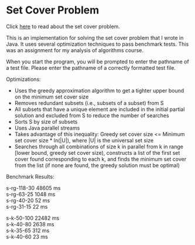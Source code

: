 # Set Cover Problem

Click [here](https://en.wikipedia.org/wiki/Set_cover_problem) to read about the set cover problem.

This is an implementation for solving the set cover problem that I wrote in Java. It uses several optimization techniques to pass benchmark tests. This was an assignment for my analysis of algorithms course.

When you start the program, you will be prompted to enter the pathname of a test file. Please enter the pathname of a correctly formatted test file.

Optimizations:
- Uses the greedy approximation algorithm to get a tighter upper bound on the minimum set cover size
- Removes redundant subsets (i.e., subsets of a subset) from S
- All subsets that have a unique element are included in the initial partial solution and excluded from S to reduce the number of searches
- Sorts S by size of subsets
- Uses Java parallel streams
- Takes advantage of this inequality: Greedy set cover size <= Minimum set cover size * ln(|U|), where |U| is the universal set size
- Searches through all combinations of size k in parallel from k in range [lower bound, greedy set cover size), constructs a list of the first set cover found corresponding to each k, and finds the minimum set cover from the list (if none are found, the greedy solution must be optimal)

Benchmark Results:

s-rg-118-30 48605 ms  
s-rg-63-25 1048 ms  
s-rg-40-20 52 ms  
s-rg-31-15 22 ms  

s-k-50-100 22482 ms  
s-k-40-80 2638 ms  
s-k-35-65 312 ms  
s-k-40-60 23 ms  
